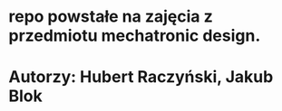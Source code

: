 # repo powstałe na zajęcia z przedmiotu mechatronic design. 
# Autorzy: Hubert Raczyński, Jakub Blok 
